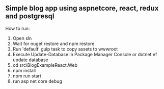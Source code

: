 ## Simple blog app using aspnetcore, react, redux and postgresql
How to run:

1. Open sln
2. Wait for nuget restore and npm restore
3. Run 'default' gulp task to copy assets to wwwroot
4. Execute Update-Database in Package Manager Console or dotnet ef update database
5. cd src\BlogExampleReact.Web
6. npm install
7. npm run start
8. run asp net core debug
